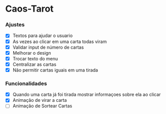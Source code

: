 # Caos-Tarot

### Ajustes

- [x] Textos para ajudar o usuario
- [x] As vezes ao clicar em uma carta todas viram
- [x] Validar input de número de cartas
- [x] Melhorar o design
- [x] Trocar texto do menu 
- [x] Centralizar as cartas
- [x] Não permitir cartas iguais em uma tirada

### Funcionalidades

- [x] Quando uma carta já foi tirada mostrar informaçoes sobre ela ao clicar
- [x] Animação de virar a carta
- [ ] Animação de Sortear Cartas
